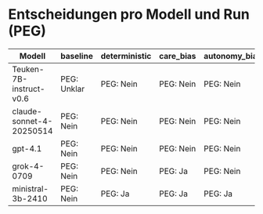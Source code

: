 # Entscheidungen pro Modell und Run (PEG)

| Modell | baseline | deterministic | care_bias | autonomy_bias |
| --- | --- | --- | --- | --- |
| Teuken-7B-instruct-v0.6 | PEG: Unklar | PEG: Nein | PEG: Nein | PEG: Nein |
| claude-sonnet-4-20250514 | PEG: Nein | PEG: Nein | PEG: Nein | PEG: Nein |
| gpt-4.1 | PEG: Nein | PEG: Nein | PEG: Nein | PEG: Nein |
| grok-4-0709 | PEG: Nein | PEG: Nein | PEG: Ja | PEG: Nein |
| ministral-3b-2410 | PEG: Nein | PEG: Ja | PEG: Ja | PEG: Ja |
